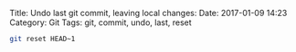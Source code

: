 Title: Undo last git commit, leaving local changes:
Date: 2017-01-09 14:23
Category: Git
Tags: git, commit, undo, last, reset

```bash
git reset HEAD~1
```
